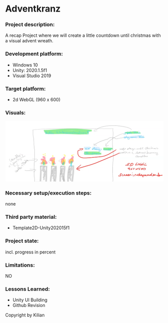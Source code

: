 # Adventkranz

### Project description: 
A recap Project where we will create a little countdown until christmas with a visual advent wreath.

### Development platform: 
* Windows 10
* Unity: 2020.1.5f1
* Visual Studio 2019

### Target platform: 
* 2d WebGL (960 x 600) 

### Visuals: 
<div>
<img src = "./Screenshots/skizze.png" >
</div>

### Necessary setup/execution steps: 
none

### Third party material: 
* Template2D-Unity202015f1

### Project state: 
incl. progress in percent

### Limitations: 
NO

### Lessons Learned:
* Unity UI Building
* Github Revision


Copyright by Kilian
